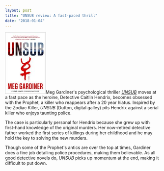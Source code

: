 ```yaml
---
layout: post
title: "UNSUB review: A fast-paced thrill"
date: "2018-01-04"
---
```


![](/assets/images/UNSUB-A-Novel-by-Gardiner-Meg-132x200.jpeg)Meg Gardiner's psychological thriller [_UNSUB_](http://amzn.to/2CRrrF9) moves at a fast pace as the heroine, Detective Caitlin Hendrix, becomes obsessed with the Prophet, a killer who reappears after a 20 year hiatus. Inspired by the Zodiac Killer, _UNSUB_ (Dutton, digital galley) pits Hendrix against a serial killer who enjoys taunting police.

The case is particularly personal for Hendrix because she grew up with first-hand knowledge of the original murders. Her now-retired detective father worked the first series of killings during her childhood and he may hold the key to solving the new murders.

Though some of the Prophet's antics are over the top at times, Gardiner does a fine job detailing police procedures, making them believable. As all good detective novels do, _UNSUB_ picks up momentum at the end, making it difficult to put down.
